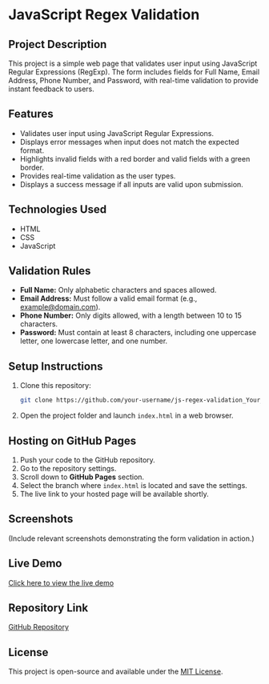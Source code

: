 # JavaScript Regex Validation

## Project Description
This project is a simple web page that validates user input using JavaScript Regular Expressions (RegExp). The form includes fields for Full Name, Email Address, Phone Number, and Password, with real-time validation to provide instant feedback to users.

## Features
- Validates user input using JavaScript Regular Expressions.
- Displays error messages when input does not match the expected format.
- Highlights invalid fields with a red border and valid fields with a green border.
- Provides real-time validation as the user types.
- Displays a success message if all inputs are valid upon submission.

## Technologies Used
- HTML
- CSS
- JavaScript

## Validation Rules
- **Full Name:** Only alphabetic characters and spaces allowed.
- **Email Address:** Must follow a valid email format (e.g., example@domain.com).
- **Phone Number:** Only digits allowed, with a length between 10 to 15 characters.
- **Password:** Must contain at least 8 characters, including one uppercase letter, one lowercase letter, and one number.

## Setup Instructions
1. Clone this repository:
   ```bash
   git clone https://github.com/your-username/js-regex-validation_Your_Name.git
   ```
2. Open the project folder and launch `index.html` in a web browser.

## Hosting on GitHub Pages
1. Push your code to the GitHub repository.
2. Go to the repository settings.
3. Scroll down to **GitHub Pages** section.
4. Select the branch where `index.html` is located and save the settings.
5. The live link to your hosted page will be available shortly.

## Screenshots
(Include relevant screenshots demonstrating the form validation in action.)

## Live Demo
[Click here to view the live demo](https://your-username.github.io/js-regex-validation_Your_Name/)

## Repository Link
[GitHub Repository](https://github.com/your-username/js-regex-validation_Your_Name)

## License
This project is open-source and available under the [MIT License](LICENSE).
